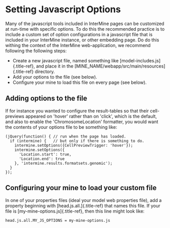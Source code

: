 Setting Javascript Options
==========================

Many of the javascript tools included in InterMine pages can be
customized at run-time with specific options. To do this the recommended
practice is to include a custom set of option configurations in a
javascript file that is included in your InterMine instance, or other
embedding page. Do do this withing the context of the InterMine
web-application, we recommend following the following steps:

-   Create a new javascript file, named something like
    [model-includes.js]{.title-ref}, and place it in the
    [MINE_NAME/webapp/src/main/resources]{.title-ref} directory.
-   Add your options to the file (see below).
-   Configure your mine to load this file on every page (see below).

Adding options to the file
--------------------------

If for instance you wanted to configure the result-tables so that their
cell-previews appeared on \'hover\' rather than on \'click\', which is
the default, and also to enable the \'ChromosomeLocation\' formatter,
you would want the contents of your options file to be something like:

    (jQuery(function() { // run when the page has loaded.
      if (intermine) {   // but only if there is something to do.
        intermine.setOptions({CellPreviewTrigger: 'hover'});
        intermine.setOptions({
          'Location.start': true,
          'Location.end': true
        }, 'intermine.results.formatsets.genomic');
      }
    });

Configuring your mine to load your custom file
----------------------------------------------

In one of your properties files (ideal your model web properties file),
add a property beginning with [head.js.all.]{.title-ref} that names this
file. If your file is [my-mine-options.js]{.title-ref}, then this line
might look like:

    head.js.all.MY_JS_OPTIONS = my-mine-options.js
